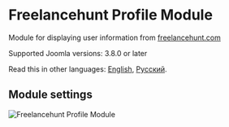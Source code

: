 # Freelancehunt Profile Module
Module for displaying user information from [freelancehunt.com](https://freelancehunt.com/r/Byv3Y)

Supported Joomla versions: 3.8.0 or later

Read this in other languages: 
[English](https://github.com/Septdir/mod_freelancehunt_profile/blob/master/README.md), 
[Русский](https://github.com/Septdir/mod_freelancehunt_profile/blob/master/README.ru-RU.md).

## Module settings
![Freelancehunt Profile Module](https://screenshots.firefoxusercontent.com/images/e10018d3-431a-4d2c-8419-a20a06704cce.png)